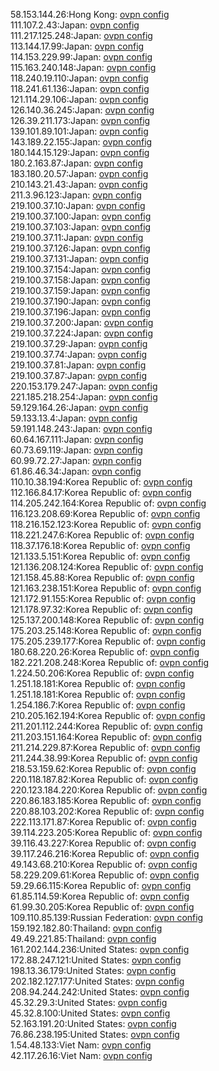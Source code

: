 58.153.144.26:Hong Kong: [ovpn config](vpn/58_153_144_26.ovpn)  
111.107.2.43:Japan: [ovpn config](vpn/111_107_2_43.ovpn)  
111.217.125.248:Japan: [ovpn config](vpn/111_217_125_248.ovpn)  
113.144.17.99:Japan: [ovpn config](vpn/113_144_17_99.ovpn)  
114.153.229.99:Japan: [ovpn config](vpn/114_153_229_99.ovpn)  
115.163.240.148:Japan: [ovpn config](vpn/115_163_240_148.ovpn)  
118.240.19.110:Japan: [ovpn config](vpn/118_240_19_110.ovpn)  
118.241.61.136:Japan: [ovpn config](vpn/118_241_61_136.ovpn)  
121.114.29.106:Japan: [ovpn config](vpn/121_114_29_106.ovpn)  
126.140.36.245:Japan: [ovpn config](vpn/126_140_36_245.ovpn)  
126.39.211.173:Japan: [ovpn config](vpn/126_39_211_173.ovpn)  
139.101.89.101:Japan: [ovpn config](vpn/139_101_89_101.ovpn)  
143.189.22.155:Japan: [ovpn config](vpn/143_189_22_155.ovpn)  
180.144.15.129:Japan: [ovpn config](vpn/180_144_15_129.ovpn)  
180.2.163.87:Japan: [ovpn config](vpn/180_2_163_87.ovpn)  
183.180.20.57:Japan: [ovpn config](vpn/183_180_20_57.ovpn)  
210.143.21.43:Japan: [ovpn config](vpn/210_143_21_43.ovpn)  
211.3.96.123:Japan: [ovpn config](vpn/211_3_96_123.ovpn)  
219.100.37.10:Japan: [ovpn config](vpn/219_100_37_10.ovpn)  
219.100.37.100:Japan: [ovpn config](vpn/219_100_37_100.ovpn)  
219.100.37.103:Japan: [ovpn config](vpn/219_100_37_103.ovpn)  
219.100.37.11:Japan: [ovpn config](vpn/219_100_37_11.ovpn)  
219.100.37.126:Japan: [ovpn config](vpn/219_100_37_126.ovpn)  
219.100.37.131:Japan: [ovpn config](vpn/219_100_37_131.ovpn)  
219.100.37.154:Japan: [ovpn config](vpn/219_100_37_154.ovpn)  
219.100.37.158:Japan: [ovpn config](vpn/219_100_37_158.ovpn)  
219.100.37.159:Japan: [ovpn config](vpn/219_100_37_159.ovpn)  
219.100.37.190:Japan: [ovpn config](vpn/219_100_37_190.ovpn)  
219.100.37.196:Japan: [ovpn config](vpn/219_100_37_196.ovpn)  
219.100.37.200:Japan: [ovpn config](vpn/219_100_37_200.ovpn)  
219.100.37.224:Japan: [ovpn config](vpn/219_100_37_224.ovpn)  
219.100.37.29:Japan: [ovpn config](vpn/219_100_37_29.ovpn)  
219.100.37.74:Japan: [ovpn config](vpn/219_100_37_74.ovpn)  
219.100.37.81:Japan: [ovpn config](vpn/219_100_37_81.ovpn)  
219.100.37.87:Japan: [ovpn config](vpn/219_100_37_87.ovpn)  
220.153.179.247:Japan: [ovpn config](vpn/220_153_179_247.ovpn)  
221.185.218.254:Japan: [ovpn config](vpn/221_185_218_254.ovpn)  
59.129.164.26:Japan: [ovpn config](vpn/59_129_164_26.ovpn)  
59.133.13.4:Japan: [ovpn config](vpn/59_133_13_4.ovpn)  
59.191.148.243:Japan: [ovpn config](vpn/59_191_148_243.ovpn)  
60.64.167.111:Japan: [ovpn config](vpn/60_64_167_111.ovpn)  
60.73.69.119:Japan: [ovpn config](vpn/60_73_69_119.ovpn)  
60.99.72.27:Japan: [ovpn config](vpn/60_99_72_27.ovpn)  
61.86.46.34:Japan: [ovpn config](vpn/61_86_46_34.ovpn)  
110.10.38.194:Korea Republic of: [ovpn config](vpn/110_10_38_194.ovpn)  
112.166.84.17:Korea Republic of: [ovpn config](vpn/112_166_84_17.ovpn)  
114.205.242.164:Korea Republic of: [ovpn config](vpn/114_205_242_164.ovpn)  
116.123.208.69:Korea Republic of: [ovpn config](vpn/116_123_208_69.ovpn)  
118.216.152.123:Korea Republic of: [ovpn config](vpn/118_216_152_123.ovpn)  
118.221.247.6:Korea Republic of: [ovpn config](vpn/118_221_247_6.ovpn)  
118.37.176.18:Korea Republic of: [ovpn config](vpn/118_37_176_18.ovpn)  
121.133.5.151:Korea Republic of: [ovpn config](vpn/121_133_5_151.ovpn)  
121.136.208.124:Korea Republic of: [ovpn config](vpn/121_136_208_124.ovpn)  
121.158.45.88:Korea Republic of: [ovpn config](vpn/121_158_45_88.ovpn)  
121.163.238.151:Korea Republic of: [ovpn config](vpn/121_163_238_151.ovpn)  
121.172.91.155:Korea Republic of: [ovpn config](vpn/121_172_91_155.ovpn)  
121.178.97.32:Korea Republic of: [ovpn config](vpn/121_178_97_32.ovpn)  
125.137.200.148:Korea Republic of: [ovpn config](vpn/125_137_200_148.ovpn)  
175.203.25.148:Korea Republic of: [ovpn config](vpn/175_203_25_148.ovpn)  
175.205.239.177:Korea Republic of: [ovpn config](vpn/175_205_239_177.ovpn)  
180.68.220.26:Korea Republic of: [ovpn config](vpn/180_68_220_26.ovpn)  
182.221.208.248:Korea Republic of: [ovpn config](vpn/182_221_208_248.ovpn)  
1.224.50.206:Korea Republic of: [ovpn config](vpn/1_224_50_206.ovpn)  
1.251.18.181:Korea Republic of: [ovpn config](vpn/1_251_18_181.ovpn)  
1.251.18.181:Korea Republic of: [ovpn config](vpn/1_251_18_181.ovpn)  
1.254.186.7:Korea Republic of: [ovpn config](vpn/1_254_186_7.ovpn)  
210.205.162.194:Korea Republic of: [ovpn config](vpn/210_205_162_194.ovpn)  
211.201.112.244:Korea Republic of: [ovpn config](vpn/211_201_112_244.ovpn)  
211.203.151.164:Korea Republic of: [ovpn config](vpn/211_203_151_164.ovpn)  
211.214.229.87:Korea Republic of: [ovpn config](vpn/211_214_229_87.ovpn)  
211.244.38.99:Korea Republic of: [ovpn config](vpn/211_244_38_99.ovpn)  
218.53.159.62:Korea Republic of: [ovpn config](vpn/218_53_159_62.ovpn)  
220.118.187.82:Korea Republic of: [ovpn config](vpn/220_118_187_82.ovpn)  
220.123.184.220:Korea Republic of: [ovpn config](vpn/220_123_184_220.ovpn)  
220.86.183.185:Korea Republic of: [ovpn config](vpn/220_86_183_185.ovpn)  
220.88.103.202:Korea Republic of: [ovpn config](vpn/220_88_103_202.ovpn)  
222.113.171.87:Korea Republic of: [ovpn config](vpn/222_113_171_87.ovpn)  
39.114.223.205:Korea Republic of: [ovpn config](vpn/39_114_223_205.ovpn)  
39.116.43.227:Korea Republic of: [ovpn config](vpn/39_116_43_227.ovpn)  
39.117.246.216:Korea Republic of: [ovpn config](vpn/39_117_246_216.ovpn)  
49.143.68.210:Korea Republic of: [ovpn config](vpn/49_143_68_210.ovpn)  
58.229.209.61:Korea Republic of: [ovpn config](vpn/58_229_209_61.ovpn)  
59.29.66.115:Korea Republic of: [ovpn config](vpn/59_29_66_115.ovpn)  
61.85.114.59:Korea Republic of: [ovpn config](vpn/61_85_114_59.ovpn)  
61.99.30.205:Korea Republic of: [ovpn config](vpn/61_99_30_205.ovpn)  
109.110.85.139:Russian Federation: [ovpn config](vpn/109_110_85_139.ovpn)  
159.192.182.80:Thailand: [ovpn config](vpn/159_192_182_80.ovpn)  
49.49.221.85:Thailand: [ovpn config](vpn/49_49_221_85.ovpn)  
161.202.144.236:United States: [ovpn config](vpn/161_202_144_236.ovpn)  
172.88.247.121:United States: [ovpn config](vpn/172_88_247_121.ovpn)  
198.13.36.179:United States: [ovpn config](vpn/198_13_36_179.ovpn)  
202.182.127.177:United States: [ovpn config](vpn/202_182_127_177.ovpn)  
208.94.244.242:United States: [ovpn config](vpn/208_94_244_242.ovpn)  
45.32.29.3:United States: [ovpn config](vpn/45_32_29_3.ovpn)  
45.32.8.100:United States: [ovpn config](vpn/45_32_8_100.ovpn)  
52.163.191.20:United States: [ovpn config](vpn/52_163_191_20.ovpn)  
76.86.238.195:United States: [ovpn config](vpn/76_86_238_195.ovpn)  
1.54.48.133:Viet Nam: [ovpn config](vpn/1_54_48_133.ovpn)  
42.117.26.16:Viet Nam: [ovpn config](vpn/42_117_26_16.ovpn)  

